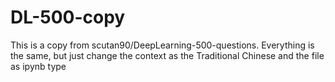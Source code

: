 # DL-500-copy
This is a copy from scutan90/DeepLearning-500-questions. Everything is the same, but just change the context as the Traditional Chinese and the file as ipynb type
